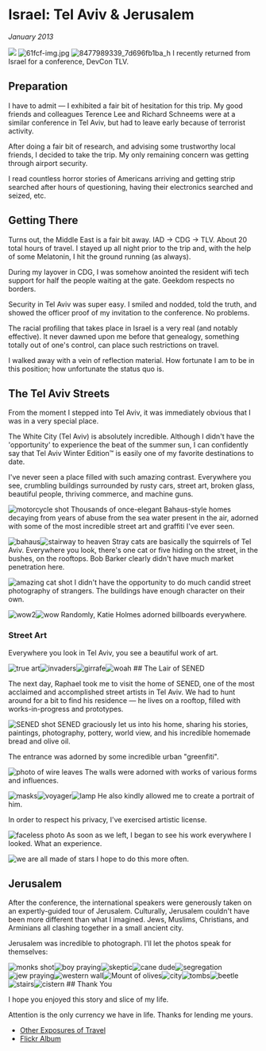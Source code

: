 # Israel: Tel Aviv & Jerusalem
*January 2013*





 ![](https://images.squarespace-cdn.com/content/v1/665498111876725f7613f1e6/1719666498142-IFEW2VW4GUGHECMTVWRN/98856-img.jpg)      ![61fcf-img.jpg](http://images.squarespace-cdn.com/content/v1/665498111876725f7613f1e6/1719666449726-8YQG1EN02PVYKX2ZP11I/5dad5-61fcf-img.jpg)    ![8477989339_7d696fb1ba_h](http://images.squarespace-cdn.com/content/v1/665498111876725f7613f1e6/1719666468339-YDJQ2WHE1UHQ8FS5ET3W/21128-414b0-8477989339_7d696fb1ba_h.jpg)   I recently returned from Israel for a conference, DevCon TLV.

 ## Preparation

 I have to admit — I exhibited a fair bit of hesitation for this trip. My good friends and colleagues Terence Lee and Richard Schneems were at a similar conference in Tel Aviv, but had to leave early because of terrorist activity.

 After doing a fair bit of research, and advising some trustworthy local friends, I decided to take the trip. My only remaining concern was getting through airport security.

 I read countless horror stories of Americans arriving and getting strip searched after hours of questioning, having their electronics searched and seized, etc.

 ## Getting There

 Turns out, the Middle East is a fair bit away. IAD \-\> CDG \-\> TLV. About 20 total hours of travel. I stayed up all night prior to the trip and, with the help of some Melatonin, I hit the ground running (as always).

 During my layover in CDG, I was somehow anointed the resident wifi tech support for half the people waiting at the gate. Geekdom respects no borders.

 Security in Tel Aviv was super easy. I smiled and nodded, told the truth, and showed the officer proof of my invitation to the conference. No problems.

 The racial profiling that takes place in Israel is a very real (and notably effective). It never dawned upon me before that genealogy, something totally out of one's control, can place such restrictions on travel.

 I walked away with a vein of reflection material. How fortunate I am to be in this position; how unfortunate the status quo is.

 ## The Tel Aviv Streets

 From the moment I stepped into Tel Aviv, it was immediately obvious that I was in a very special place.

 The White City (Tel Aviv) is absolutely incredible. Although I didn't have the 'opportunity' to experience the beat of the summer sun, I can confidently say that Tel Aviv Winter Edition™ is easily one of my favorite destinations to date.

 I've never seen a place filled with such amazing contrast. Everywhere you see, crumbling buildings surrounded by rusty cars, street art, broken glass, beautiful people, thriving commerce, and machine guns.

 ![motorcycle shot](http://farm9.staticflickr.com/8109/8468902727_5a4199c4a0_h.jpg) Thousands of once\-elegant Bahaus\-style homes decaying from years of abuse from the sea water present in the air, adorned with some of the most incredible street art and graffiti I've ever seen.

 ![bahaus](http://farm9.staticflickr.com/8524/8471667123_e6fe7e9eb7_h.jpg)![stairway to heaven](http://farm9.staticflickr.com/8247/8471672489_0dd68d080e_h.jpg) Stray cats are basically the squirrels of Tel Aviv. Everywhere you look, there's one cat or five hiding on the street, in the bushes, on the rooftops. Bob Barker clearly didn't have much market penetration here.

 ![amazing cat shot](http://farm9.staticflickr.com/8106/8471730453_1a7a9f05d7_h.jpg) I didn't have the opportunity to do much candid street photography of strangers. The buildings have enough character on their own.

 ![wow2](http://farm9.staticflickr.com/8229/8468993683_9f8d6babd2_h.jpg)![wow](http://farm9.staticflickr.com/8111/8472755912_67a45ce87a_h.jpg) Randomly, Katie Holmes adorned billboards everywhere.

 ### Street Art

 Everywhere you look in Tel Aviv, you see a beautiful work of art.

 ![true art](http://farm9.staticflickr.com/8104/8471679097_0481f5ec63_h.jpg)![invaders](http://farm9.staticflickr.com/8391/8468987323_ff412a97bf_h.jpg)![girrafe](http://farm9.staticflickr.com/8240/8468977527_5487e6f0eb_b.jpg)![woah](http://farm9.staticflickr.com/8516/8470046304_82c6424bb5_h.jpg) ## The Lair of SENED

 The next day, Raphael took me to visit the home of SENED, one of the most acclaimed and accomplished street artists in Tel Aviv. We had to hunt around for a bit to find his residence — he lives on a rooftop, filled with works\-in\-progress and prototypes.

 ![SENED shot](http://farm9.staticflickr.com/8250/8485708381_5012413831_h.jpg) SENED graciously let us into his home, sharing his stories, paintings, photography, pottery, world view, and his incredible homemade bread and olive oil.

 The entrance was adorned by some incredible urban "greenfiti".

 ![photo of wire leaves](http://farm9.staticflickr.com/8252/8485708009_a2d4470759_h.jpg) The walls were adorned with works of various forms and influences.

 ![masks](http://farm9.staticflickr.com/8519/8479923111_bffce365ab_h.jpg)![voyager](http://farm9.staticflickr.com/8233/8480991542_c264bd6f61_h.jpg)![lamp](http://farm9.staticflickr.com/8386/8479924975_3798c77f2a_h.jpg) He also kindly allowed me to create a portrait of him.

 In order to respect his privacy, I've exercised artistic license.

 ![faceless photo](http://farm9.staticflickr.com/8385/8508765154_3391d27d47_h.jpg) As soon as we left, I began to see his work everywhere I looked. What an experience.

 ![we are all made of stars](http://farm9.staticflickr.com/8101/8485708937_0faec4dc5d_h.jpg) I hope to do this more often.

 ## Jerusalem

 After the conference, the international speakers were generously taken on an expertly\-guided tour of Jerusalem. Culturally, Jerusalem couldn't have been more different than what I imagined. Jews, Muslims, Christians, and Arminians all clashing together in a small ancient city.

 Jerusalem was incredible to photograph. I'll let the photos speak for themselves:

 ![monks shot](http://farm9.staticflickr.com/8093/8490437466_fb8279421b_h.jpg)![boy praying](http://farm9.staticflickr.com/8388/8479082672_672104f956_h.jpg)![skeptic](http://farm9.staticflickr.com/8099/8477989339_7d696fb1ba_h.jpg)![cane dude](http://farm9.staticflickr.com/8378/8479003194_fd55494887_h.jpg)![segregation](http://farm9.staticflickr.com/8391/8478983522_a4e9dd6d86_h.jpg)![jew praying](http://farm9.staticflickr.com/8244/8477912609_48b8219497_h.jpg)![western wall](http://farm9.staticflickr.com/8365/8478990402_9d4505d1ac_h.jpg)![Mount of olives](http://farm9.staticflickr.com/8365/8478927446_bb2c676715_h.jpg)![city](http://farm9.staticflickr.com/8085/8478967834_a64726a6c9_h.jpg)![tombs](http://farm9.staticflickr.com/8093/8477859179_98fdc4ddef_h.jpg)![beetle](http://farm9.staticflickr.com/8235/8477842487_65743ec796_h.jpg)![stairs](http://farm9.staticflickr.com/8236/8477948501_89c87d7935_h.jpg)![cistern](http://farm9.staticflickr.com/8228/8477968681_9ce3c9d098_h.jpg) ## Thank You

 I hope you enjoyed this story and slice of my life.

 Attention is the only currency we have in life. Thanks for lending me yours.

 * [Other Exposures of Travel](http://static.squarespace.com/static/533ad9bde4b098d084a846b1/533d64b0e4b05778b6aa60f8/533d65a1e4b05778b6aa74ac/1396532641049/travel?format=original)
* [Flickr Album](http://www.flickr.com/photos/kennethreitz/sets/72157632758808680/)

